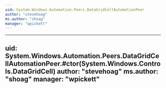 ```yaml
---
uid: System.Windows.Automation.Peers.DataGridCellAutomationPeer
author: "stevehoag"
ms.author: "shoag"
manager: "wpickett"
---
```


---
uid: System.Windows.Automation.Peers.DataGridCellAutomationPeer.#ctor(System.Windows.Controls.DataGridCell)
author: "stevehoag"
ms.author: "shoag"
manager: "wpickett"
---
